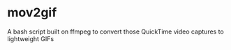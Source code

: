 # mov2gif
A bash script built on ffmpeg to convert those QuickTime video captures to lightweight GIFs

